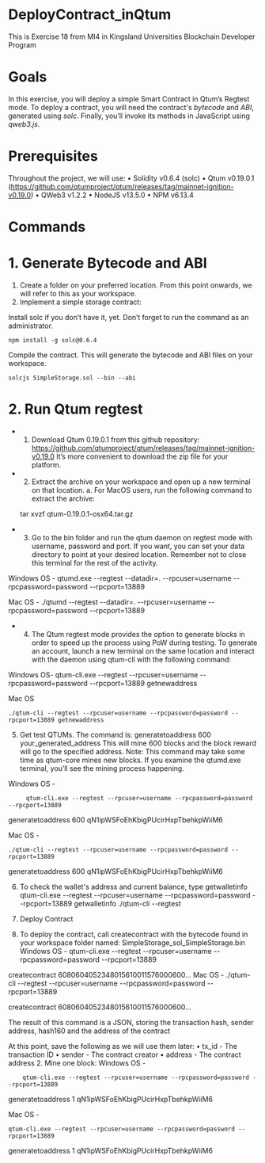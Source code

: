 # DeployContract_inQtum
This is Exercise 18 from MI4 in Kingsland Universities Blockchain Developer Program

# Goals 
In this exercise, you will deploy a simple Smart Contract in Qtum’s Regtest mode.
To deploy a contract, you will need the contract's *bytecode* and *ABI*, generated using *solc*.
Finally, you’ll invoke its methods in JavaScript using *qweb3.js*.

# Prerequisites
Throughout the project, we will use:
• Solidity v0.6.4 (solc)
• Qtum v0.19.0.1 (https://github.com/qtumproject/qtum/releases/tag/mainnet-ignition-v0.19.0)
• QWeb3 v1.2.2
• NodeJS v13.5.0
• NPM v6.13.4

# Commands

# 1. Generate Bytecode and ABI
1. Create a folder on your preferred location. From this point onwards, we will refer to this as your workspace.
2. Implement a simple storage contract:

Install solc if you don’t have it, yet. Don’t forget to run the command as an administrator.

    npm install -g solc@0.6.4
    
Compile the contract. This will generate the bytecode and ABI files on your workspace.

    solcjs SimpleStorage.sol --bin --abi
    
# 2. Run Qtum regtest
- 1. Download Qtum 0.19.0.1 from this github repository:
https://github.com/qtumproject/qtum/releases/tag/mainnet-ignition-v0.19.0
It’s more convenient to download the zip file for your platform.

- 2. Extract the archive on your workspace and open up a new terminal on that location.
a. For MacOS users, run the following command to extract the archive:

    tar xvzf qtum-0.19.0.1-osx64.tar.gz

- 3. Go to the bin folder and run the qtum daemon on regtest mode with username, password and port.
If you want, you can set your data directory to point at your desired location.
Remember not to close this terminal for the rest of the activity.

Windows OS -
       qtumd.exe --regtest --datadir=. --rpcuser=username --rpcpassword=password --rpcport=13889
       
Mac OS -
      ./qtumd --regtest --datadir=. --rpcuser=username --rpcpassword=password --rpcport=13889

- 4. The Qtum regtest mode provides the option to generate blocks in order to speed up the process using PoW
during testing. To generate an account, launch a new terminal on the same location and interact with the
daemon using qtum-cli with the following command:

Windows OS- 
    qtum-cli.exe --regtest --rpcuser=username --rpcpassword=password --rpcport=13889 getnewaddress
    
Mac OS
    
    ./qtum-cli --regtest --rpcuser=username --rpcpassword=password --rpcport=13889 getnewaddress
    
5. Get test QTUMs. The command is: generatetoaddress 600 your_generated_address
This will mine 600 blocks and the block reward will go to the specified address.
Note: This command may take some time as qtum-core mines new blocks.
If you examine the qtumd.exe terminal, you’ll see the mining process happening.

Windows OS -
         
         qtum-cli.exe --regtest --rpcuser=username --rpcpassword=password --rpcport=13889

generatetoaddress 600 qN1ipWSFoEhKbigPUcirHxpTbehkpWiiM6
  
  Mac OS -
  
    ./qtum-cli --regtest --rpcuser=username --rpcpassword=password --rpcport=13889
    
generatetoaddress 600 qN1ipWSFoEhKbigPUcirHxpTbehkpWiiM6

6. To check the wallet's address and current balance, type getwalletinfo
qtum-cli.exe --regtest --rpcuser=username --rpcpassword=password --rpcport=13889 getwalletinfo
./qtum-cli --regtest

3. Deploy Contract
1. To deploy the contract, call createcontract with the bytecode found in your workspace folder named:
SimpleStorage_sol_SimpleStorage.bin
Windows OS -
        qtum-cli.exe --regtest --rpcuser=username --rpcpassword=password --rpcport=13889

createcontract 6080604052348015610011576000600...
Mac OS -
        ./qtum-cli --regtest --rpcuser=username --rpcpassword=password --rpcport=13889

createcontract 6080604052348015610011576000600...

The result of this command is a JSON, storing the transaction hash, sender address, hash160 and the
address of the contract

At this point, save the following as we will use them later:
• tx_id - The transaction ID
• sender - The contract creator
• address - The contract address
2. Mine one block:
Windows OS -

        qtum-cli.exe --regtest --rpcuser=username --rpcpassword=password --rpcport=13889

generatetoaddress 1 qN1ipWSFoEhKbigPUcirHxpTbehkpWiiM6

Mac OS -

    qtum-cli.exe --regtest --rpcuser=username --rpcpassword=password --rpcport=13889

generatetoaddress 1 qN1ipWSFoEhKbigPUcirHxpTbehkpWiiM6
